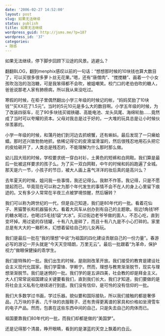 ```yaml
---
date: '2006-02-27 14:52:00'
layout: post
slug: 如果无法继续
status: publish
title: 如果无法继续
wordpress_guid: http://jsms.me/?p=187
wordpress_id: '37'
categories:
- 随感
---
```


如果无法继续，停下脚步回顾下沿途的风景。逃避么？


翻翻BLOG，翻到menphix感叹以前的一句话：“想想那时候的10块钱也算大数目了，可以买很多很多萝卜丝无花果。”嗯，还有“唐僧肉”、“搅搅糖”、画着一个小女孩吹泡泡的泡泡糖，可是我笨得都不会吹，被姐嘲笑。校门口的老伯伯吹的糖人，爸爸说那老人家有肺痨病，所以我从来没吃过。


寒假的时候，在柜子里偶然翻出小学三年级的时候记的帐，“妈妈奖励了10块钱”“买XX花了1.5元”。当时的5元10元是多么大的数目啊。小学五年级的时候，为了改装四驱车，花了90多块钱买铷铁硼、高能电池、龙头凤尾、海绵轮胎……竟然成了当时可以夸耀的资本。父母对我总是过于好的，一大堆的玩具总是让小时候伙伴羡慕的。


小学一年级的时候，和蒲丹她们到河边去抓螃蟹，还有蝌蚪。最后发现了一只癞蛤蟆。那时还兴致勃勃地抓，依稀记得它的皮滑溜滑溜的，然后很残忍地用石头把它的皮给砸开了，人类总是残忍的，不能理解为什么那时那么做。


幼儿园大班的时候，学校要求统一穿白衬衫，土黄色的短裤和白网鞋。我们算是最后一批被这样要求的孩子么。为了买一双白网鞋，中午的时候和妈妈跑遍了全城。那天是六一节，小孩子的节日，被大人画上喜气洋洋的妆后真的是高兴么？


去年夏天的时候，姐问我一些事情，我还记得么。我默不作答。我记得，只是不愿提起而已。毕竟现在可以称之为那个年代发生的事情不会不在人的身上心里留下痕迹的。又有多少人常常在半夜三点被梦境惊醒，然后辗转？


我们可以称为跨世纪的一代，但是自己知道，我们是80年代的一批。看着花仙子、黑猫警长和机器猫长大。看着大风车从创办到有自己的主题歌。街边1角钱1杯的糖水喝过，也喝过5毛钱1袋“大冰”。买过街边老爷爷做的面人，不忍心吃，直到变坏掉。用过瓷的存钱罐，十有八九是碎了，而且十有八九是不小心打碎的。家里总是有大大的一箱积木，幻想着留给自己的儿女再玩。


我们是最后一批在“我的理想”中说“为祖国的四化建设贡献自己的一份力量”。春游必写的游记一开头就是“今天天空晴朗，万里无云”。最后一批跟着“为革命，保护视力”做眼保健操的乖学生。


我们是特殊的一批。我们出生的时候，是刚刚改革开放。我们接受的教育是建设社会主义现代化国家。我们学雷锋、学赖宁。然而，理想与教育渐渐脱节，现实与理想渐渐脱节。我们是迷惘的一批。我们学的是五讲四美，社会教的却是拜金主义。大人们常常说祖国建设关键要看我们，直到我们长大，我们才知道，我们要做的是将社会主义私有化继续进行到底。我们没有信仰，是可怜的没有信仰的一批。


我们大多数学过书画，学过乐器。貌似要和国际接轨，所以我们接触的都是奢侈品，几万块的手表、几千块的衣服鞋子、还有贵得更离谱的家具和价格如坐滑雪车的电子产品。然而，包裹在这些东西中间的自己，只是失去自己的肉体而已。


祖国要靠我们80年代的一批，而我们却都是做的“美国梦”。


还是记得那个清晨，睁开眼睛，看到的是湛蓝的天空上飘着的白云。
